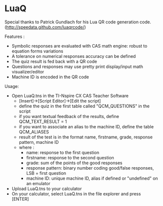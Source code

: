# LuaQ

Special thanks to Patrick Gundlach for his Lua QR code generation code.
(http://speedata.github.com/luaqrcode/)

Features :
- Symbolic responses are evaluated with CAS math engine: robust to equation forms variations
- A tolerance on numerical responses accuracy can be defined
- The quiz result is fed back with a QR code
- Questions and responses may use pretty print display/input math visualizer/editor
- Machine ID is encoded in the QR code
	
Usage: 
- Open LuaQ.tns in the TI-Nspire CX CAS Teacher Software
	- [Insert]->[Script Editor]->[Edit the script]
	- define the quiz in the first table called "QCM_QUESTIONS" in the script
	- if you want textual feedback of the results, define QCM_TEXT_RESULT = 1
	- if you want to associate an alias to the machine ID, define the table QCM_ALIASES
	- result of the test is in the format name, firstname, grade, response pattern, machine ID
	- where :
		- name: response to the first question
		- firstname: response to the second question
		- grade: sum of the points of the good responses
		- response pattern: binary number coding good/false responses, LSB = first question
		- machine ID: unique machine ID, alias if defined or "undefined" on an emulator
- Upload LuaQ.tns to your calculator
- On your calculator, select LuaQ.tns in the file explorer and press [ENTER] 
